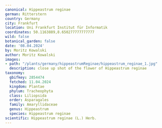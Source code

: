 ```yaml
---
canonical: Hippeastrum reginae
german: Ritterstern
country: Germany
city: Frankfurt
location: Uni Frankfurt Institut für Informatik
coordinates: 50.1163889,8.650277777777777
wild: false
botanical_garden: false
date: '08.04.2024'
by: Moritz Kowalski
author: Moritz Kowalski
images:
- path: "/plants/germany/hippeastrumReginae/hippeastrum_reginae_1.jpg"
  description: close up shot of the flower of Hippeastrum reginae
taxonomy:
  gbifkey: 2854474
  fetched: 11.04.2024
  kingdom: Plantae
  phylum: Tracheophyta
  class: Liliopsida
  order: Asparagales
  family: Amaryllidaceae
  genus: Hippeastrum
  species: Hippeastrum reginae
scientific: Hippeastrum reginae (L.) Herb.
---
```

